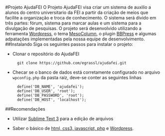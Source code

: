#Projeto AjudaFEI
O Projeto AjudaFEI visa criar um sistema de auxilio a alunos do centro universitario da FEI a partir da criação de meios que facilite a organização e troca de conhecimento. O sistema será divido em três partes: fórum, sistema para marcar aulas e um sistema para a divulgação de pesquisas. O projeto será desenvolvido utilizando a ferramenta [Wordpress](https://br.wordpress.com  "Wordpress"), o tema [MesoColumn](https://wordpress.org/themes/mesocolumn/  "MesoColumn"), o plugin [BBPress](https://bbpress.org  "BBPress") e algumas adpatações implementadas pela nossa equipe de desenvolvimento.
##Instalando
Siga os seguintes passos para instalar o projeto:

* Clonar o repositório do AjudaFEI

		git clone https://github.com/egrassl/ajudafei.git

* Checar se o banco de dados está corretamente configurado no arquivo `wpconfig.php` da pasta raíz, deve-se conter as seguintes linhas

		define('DB_NAME', 'ajudafei');
		define('DB_USER', 'root');
		define('DB_PASSWORD', 'root');
		define('DB_HOST', 'localhost');

##Recomendações

* Utilizar [Sublime Text 3](https://www.sublimetext.com/3  "Sublime Text 3") para a edição de arquivos

* Saber o básico de [html, css3, javascript, php](http://www.w3schools.com  "w3schools") e [Wordpress](https://codex.wordpress.org  "Wordpress Codex").
